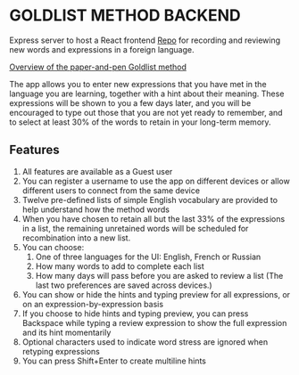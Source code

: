 # GOLDLIST METHOD BACKEND #

Express server to host a React frontend [Repo](git@github.com:jazyx/goldlist-frontend.git) for recording and reviewing new words and expressions in a foreign language.

[Overview of the paper-and-pen Goldlist method](https://www.open.edu/openlearn/languages/learning-languages/the-goldlist-method)

The app allows you to enter new expressions that you have met in the language you are learning, together with a hint about their meaning. These expressions will be shown to you a few days later, and you will be encouraged to type out those that you are not yet ready to remember, and to select at least 30% of the words to retain in your long-term memory.

## Features ##

1. All features are available as a Guest user
2. You can register a username to use the app on different devices or allow different users to connect from the same device
3. Twelve pre-defined lists of simple English vocabulary are provided to help understand how the method words
4. When you have chosen to retain all but the last 33% of the expressions in a list, the remaining unretained words will be scheduled for recombination into a new list.
5. You can choose:
   1. One of three languages for the UI: English, French or Russian
   2. How many words to add to complete each list
   3. How many days will pass before you are asked to review a list
   (The last two preferences are saved across devices.)
6. You can show or hide the hints and typing preview for all expressions, or on an expression-by-expression basis
7. If you choose to hide hints and typing preview, you can press Backspace while typing a review expression to show the full expression and its hint momentarily
8. Optional characters used to indicate word stress are ignored when retyping expressions
9. You can press Shift+Enter to create multiline hints